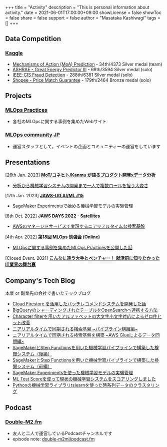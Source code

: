 +++
title = "Activity"
description = "This is personal information about activity."
date = 2021-06-01T17:00:00+09:00
showLicense = false
showToc = false
share = false
support = false
author = "Masataka Kashiwagi"
tags = []
+++

## **Data Competition**

### [Kaggle](https://www.kaggle.com/masatakashiwagi)

- [Mechanisms of Action (MoA) Prediction](https://www.kaggle.com/competitions/lish-moa) - 34th/4373 Silver medal (team)
- [ASHRAE - Great Energy Predictor III](https://www.kaggle.com/competitions/ashrae-energy-prediction) - 69th/3594 Silver medal (solo)
- [IEEE-CIS Fraud Detection](https://www.kaggle.com/competitions/ieee-fraud-detection) - 288th/6381 Silver medal (solo)
- [Shopee - Price Match Guarantee](https://www.kaggle.com/competitions/shopee-product-matching) - 179th/2464 Bronze medal (solo)

## **Projects**

### [MLOps Practices](https://masatakashiwagi.github.io/mlops-practices/)

- 各社のMLOpsに関する事例を集めたWebサイト

### [MLOps community JP](https://mlops.connpass.com/)

- 運営スタッフとして，イベントの企画とコミュニティーの運営をしています

## **Presentations**

[26th Jan. 2023] **<u>[MoT/コネヒト/Kanmu が語るプロダクト開発xデータ分析](https://kanmu.connpass.com/event/270440/)</u>**
- [分析から機械学習システムの開発まで一人で複数ロールを担う大変さ](https://speakerdeck.com/masatakashiwagi/kanmu-gayu-rupurodakutokai-fa-xdetafen-xi-fen-xi-karaji-jie-xue-xi-sisutemunokai-fa-made-ren-defu-shu-roruwodan-uda-bian-sa)

[17th Jan. 2023] **<u>[JAWS-UG AI/ML #15](https://jawsug-ai.connpass.com/event/263957/)</u>**
- [SageMaker Experimentsで始める機械学習モデルの実験管理](https://speakerdeck.com/masatakashiwagi/ml-number-15-sagemaker-experimentsdeshi-meruji-jie-xue-xi-moderunoshi-yan-guan-li)

[8th Oct. 2022] **<u>[JAWS DAYS 2022 - Satellites](https://jawsdays2022.jaws-ug.jp/sessions/A11/)</u>**
- [AWSのマネージドサービスで実現するニアリアルタイムな検索基盤](https://speakerdeck.com/masatakashiwagi/jaws-days-2022-awsnomanezidosabisudeshi-xian-suruniariarutaimunajian-suo-ji-pan)

[4th Apr. 2022] **<u>[第18回 MLOps 勉強会 (Online)](https://mlops.connpass.com/event/242652/)</u>**
- [MLOpsに関する事例を集めたMLOps Practicesを公開した話](https://speakerdeck.com/masatakashiwagi/di-18hui-mlops-mian-qiang-hui-mlops-practicesfalseshao-jie)

[Closed Event. 2021] **<u>[こんなに違う大手とベンチャー！ 就活前に知りたかったIT業界の舞台裏](https://www.goodfind.jp/2021/seminar/5265)</u>**

## **Company's Tech Blog**

本業 or 副業先の会社で書いたテックブログ

- [Cloud Firestore を活用したバッチレコメンドシステムを開発した話](https://tech.high-link.co.jp/entry/Cloud-Firestore-batch-recommend-system)
- [BigQueryのシャーディングされたテーブルをOpenSearchへ連携する方法](https://tech.connehito.com/entry/2022/11/25/171208)
- [Character filterを用いたアルファベットの大文字小文字対応によるゼロ件ヒット改善](https://tech.connehito.com/entry/2022/11/15/180104)
- [ニアリアルタイムで同期される検索基盤 ~パイプライン構築編~](https://tech.connehito.com/entry/2022/09/16/165655)
- [ニアリアルタイムで同期される検索基盤を構築 ~AWS Glueによるデータ同期編~](https://tech.connehito.com/entry/2022/08/24/184911)
- [SageMakerとStep Functionsを用いた機械学習パイプラインで構築した検閲システム（後編）](https://tech.connehito.com/entry/2022/03/28/190436)
- [SageMakerとStep Functionsを用いた機械学習パイプラインで構築した検閲システム（前編）](https://tech.connehito.com/entry/2022/03/24/173719)
- [SageMaker Experimentsを使った機械学習モデルの実験管理](https://tech.connehito.com/entry/2021/12/15/181332)
- [ML Test Scoreを使って現状の機械学習システムをスコアリングしました](https://tech.connehito.com/entry/2021/09/30/181145)
- [Pythonの機械学習ライブラリtslearnを使った時系列データのクラスタリング](https://blog.brains-tech.co.jp/tslearn-time-series-clustering)

## **Podcast**

### [Double-M2.fm](https://anchor.fm/double-m2)

- 友人と二人で運営しているPodcastチャンネルです
- episode note: [double-m2ml/podcast.fm](https://github.com/double-m2ml/podcast.fm)